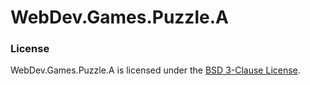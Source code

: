 # WebDev.Games.Puzzle.A

### License

WebDev.Games.Puzzle.A is licensed under the [BSD 3-Clause License](LICENSE).
